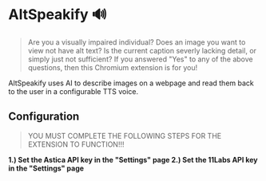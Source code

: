 # AltSpeakify 🔊
> Are you a visually impaired individual? Does an image you want to view not have alt text? Is the current caption severly lacking detail, or simply just not sufficient? If you answered "Yes" to any of the above questions, then this Chromium extension is for you!

 AltSpeakify uses AI to describe images on a webpage and read them back to the user in a configurable TTS voice.

 ## Configuration
> YOU MUST COMPLETE THE FOLLOWING STEPS FOR THE EXTENSION TO FUNCTION!!!

**1.) Set the Astica API key in the "Settings" page
2.) Set the 11Labs API key in the "Settings" page** 


 
